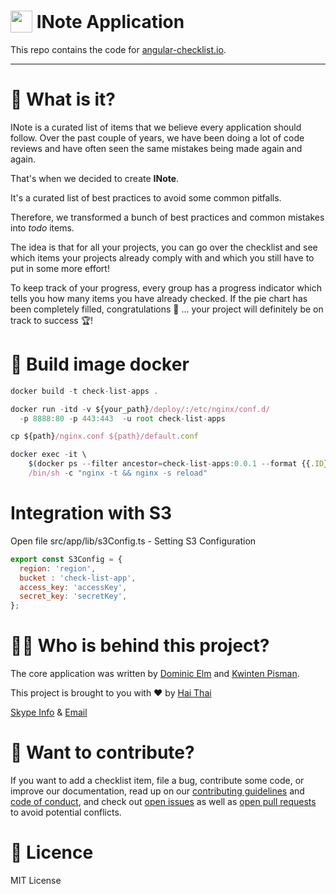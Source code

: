 <h1>
    <img width="35" valign="bottom" src="https://angular-checklist.io/assets/angular-checklist.svg">
    INote Application
</h1>

This repo contains the code for [angular-checklist.io](https://angular-checklist.io).

---

# 🤔 What is it?

INote is a curated list of items that we believe every application should follow. Over the past couple of years, we have been doing a lot of code reviews and have often seen the same mistakes being made again and again.

That's when we decided to create **INote**.

It's a curated list of best practices to avoid some common pitfalls.

Therefore, we transformed a bunch of best practices and common mistakes into _todo_ items.

The idea is that for all your projects, you can go over the checklist and see which items your projects already comply with and which you still have to put in some more effort!

To keep track of your progress, every group has a progress indicator which tells you how many items you have already checked. If the pie chart has been completely filled, congratulations 🎉 ... your project will definitely be on track to success 🏆!

# 👷 Build image docker
```js
docker build -t check-list-apps .

docker run -itd -v ${your_path}/deploy/:/etc/nginx/conf.d/ 
  -p 8888:80 -p 443:443  -u root check-list-apps

cp ${path}/nginx.conf ${path}/default.conf

docker exec -it \
    $(docker ps --filter ancestor=check-list-apps:0.0.1 --format {{.ID}}) \
    /bin/sh -c "nginx -t && nginx -s reload"
```

# Integration with S3

Open file src/app/lib/s3Config.ts - Setting S3 Configuration
```js
export const S3Config = {
  region: 'region',
  bucket : 'check-list-app',
  access_key: 'accessKey',
  secret_key: 'secretKey',
};
```

# 👨‍💻 Who is behind this project?
The core application was written by [Dominic Elm](https://twitter.com/elmd_) and [Kwinten Pisman](https://twitter.com/KwintenP).

This project is brought to you with ❤️ by [Hai Thai](https://twitter.com/Leak_Memories)

[Skype Info](thaihoanghai.it) & [Email](thaihoanghai.it@gmail.com)


# 👷 Want to contribute?

If you want to add a checklist item, file a bug, contribute some code, or improve our documentation, read up on our [contributing guidelines](CONTRIBUTING.md) and [code of conduct](CODE_OF_CONDUCT.md), and check out [open issues](/issues) as well as [open pull requests](/pulls) to avoid potential conflicts.

# 📄 Licence

MIT License


